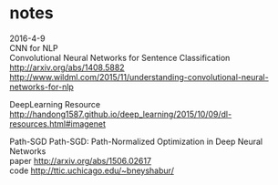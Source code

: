 # notes

2016-4-9   
CNN for NLP    
Convolutional Neural Networks for Sentence Classification  http://arxiv.org/abs/1408.5882        
http://www.wildml.com/2015/11/understanding-convolutional-neural-networks-for-nlp  

DeepLearning Resource   
http://handong1587.github.io/deep_learning/2015/10/09/dl-resources.html#imagenet  
  
Path-SGD
Path-SGD: Path-Normalized Optimization in Deep Neural Networks  
paper http://arxiv.org/abs/1506.02617   
code http://ttic.uchicago.edu/~bneyshabur/
